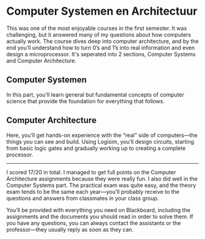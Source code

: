 # Computer Systemen en Architectuur
This was one of the most enjoyable courses in the first semester. It was challenging, but it answered many of my questions about how computers actually work. The course dives deep into computer architecture, and by the end you’ll understand how to turn 0’s and 1’s into real information and even design a microprocessor.
It's seperated into 2 sections, Computer Systems and Computer Architecture. 

## Computer Systemen
In this part, you’ll learn general but fundamental concepts of computer science that provide the foundation for everything that follows.

## Computer Architecture
Here, you’ll get hands-on experience with the “real” side of computers—the things you can see and build. Using Logisim, you’ll design circuits, starting from basic logic gates and gradually working up to creating a complete processor.

---

I scored 17/20 in total. I managed to get full points on the Computer Architecture assignments because they were really fun. I also did well in the Computer Systems part. The practical exam was quite easy, and the theory exam tends to be the same each year—you’ll probably receive to the questions and answers from classmates in your class group.

You’ll be provided with everything you need on Blackboard, including the assignments and the documents you should read in order to solve them.
If you have any questions, you can always contact the assistants or the professor—they usually reply as soon as they can.
